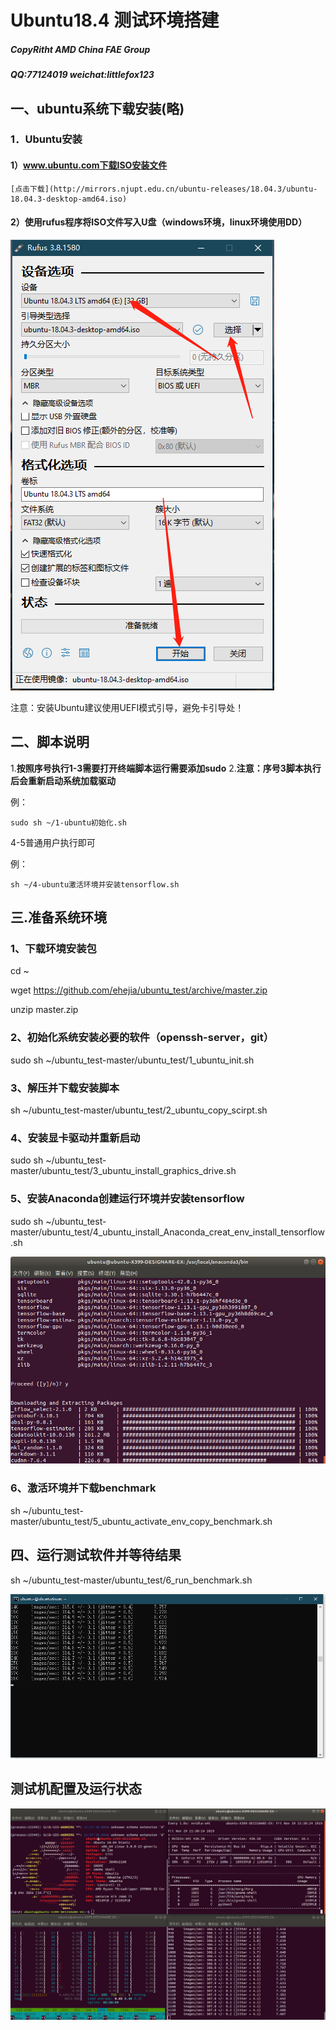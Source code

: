 # Ubuntu18.4 测试环境搭建 

##### CopyRitht AMD China FAE Group

##### QQ:77124019 weichat:littlefox123 

## 一、ubuntu系统下载安装(略)

### 1．Ubuntu安装

####  1）www.ubuntu.com下载ISO安装文件
  
    [点击下载](http://mirrors.njupt.edu.cn/ubuntu-releases/18.04.3/ubuntu-18.04.3-desktop-amd64.iso)
	
####  2）使用rufus程序将ISO文件写入U盘（windows环境，linux环境使用DD）
  
![image](https://github.com/ehejia/ubuntu_test/raw/master/images/isotousb.png)

注意：安装Ubuntu建议使用UEFI模式引导，避免卡引导处！

## 二、脚本说明

1.**按照序号执行1-3需要打开终端脚本运行需要添加sudo**
2.**注意：序号3脚本执行后会重新启动系统加载驱动**

例：
```
sudo sh ~/1-ubuntu初始化.sh
```

4-5普通用户执行即可

例：
```
sh ~/4-ubuntu激活环境并安装tensorflow.sh
```

## 三.准备系统环境

### 1、下载环境安装包

cd ~

wget https://github.com/ehejia/ubuntu_test/archive/master.zip

unzip master.zip

### 2、初始化系统安装必要的软件（openssh-server，git）

sudo sh ~/ubuntu_test-master/ubuntu_test/1_ubuntu_init.sh

### 3、解压并下载安装脚本

sh ~/ubuntu_test-master/ubuntu_test/2_ubuntu_copy_scirpt.sh

### 4、安装显卡驱动并重新启动

sudo sh ~/ubuntu_test-master/ubuntu_test/3_ubuntu_install_graphics_drive.sh

### 5、安装Anaconda创建运行环境并安装tensorflow

sudo sh ~/ubuntu_test-master/ubuntu_test/4_ubuntu_install_Anaconda_creat_env_install_tensorflow.sh

![image](https://github.com/ehejia/ubuntu_test/raw/master/images/conda_create_env.png)

### 6、激活环境并下载benchmark

sh ~/ubuntu_test-master/ubuntu_test/5_ubuntu_activate_env_copy_benchmark.sh

## 四、运行测试软件并等待结果

sh ~/ubuntu_test-master/ubuntu_test/6_run_benchmark.sh

![image](https://github.com/ehejia/ubuntu_test/raw/master/images/run_benchmark.png)

## 测试机配置及运行状态

![image](https://github.com/ehejia/ubuntu_test/raw/master/images/testing.png)

